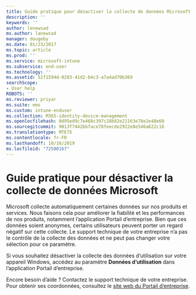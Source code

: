 ```yaml
---
title: Guide pratique pour désactiver la collecte de données Microsoft pour Windows | Microsoft Docs
description: ''
keywords: ''
author: lenewsad
ms.author: lanewsad
manager: dougeby
ms.date: 01/23/2017
ms.topic: article
ms.prod: ''
ms.service: microsoft-intune
ms.subservice: end-user
ms.technology: ''
ms.assetid: 51f1594d-0283-41d2-b4c3-a7a4ad70b369
searchScope:
- User help
ROBOTS: ''
ms.reviewer: priyar
ms.suite: ems
ms.custom: intune-enduser
ms.collection: M365-identity-device-management
ms.openlocfilehash: 0d95ed9c7e468c397c28b82e21163e78e2e48e60
ms.sourcegitcommit: 9013f7442bbface78feecde2922e8e546a622c16
ms.translationtype: MTE75
ms.contentlocale: fr-FR
ms.lasthandoff: 10/16/2019
ms.locfileid: "72508167"
---
```

# <a name="how-to-turn-off-microsoft-data-collection"></a>Guide pratique pour désactiver la collecte de données Microsoft

Microsoft collecte automatiquement certaines données sur nos produits et services. Nous faisons cela pour améliorer la fiabilité et les performances de nos produits, notamment l’application Portail d’entreprise. Bien que ces données soient anonymes, certains utilisateurs peuvent porter un regard négatif sur cette collecte. Le support technique de votre entreprise n’a pas le contrôle de la collecte des données et ne peut pas changer votre sélection pour ce paramètre.

Si vous souhaitez désactiver la collecte des données d’utilisation sur votre appareil Windows, accédez au paramètre **Données d’utilisation** dans l’application Portail d’entreprise.

Encore besoin d’aide ? Contactez le support technique de votre entreprise. Pour obtenir ses coordonnées, consultez le [site web du Portail d’entreprise](https://go.microsoft.com/fwlink/?linkid=2010980).
